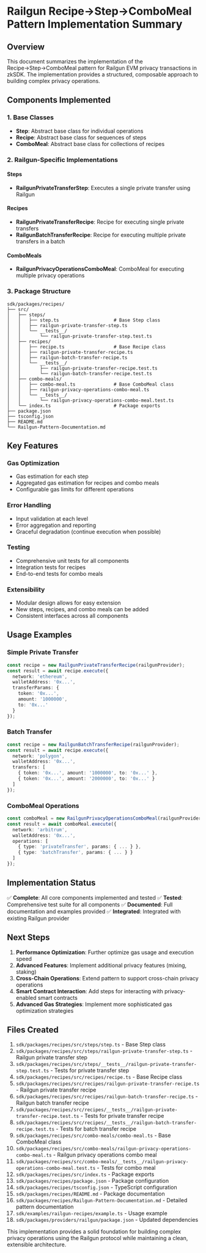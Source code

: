# Railgun Recipe→Step→ComboMeal Pattern Implementation Summary

## Overview

This document summarizes the implementation of the Recipe→Step→ComboMeal pattern for Railgun EVM privacy transactions in zkSDK. The implementation provides a structured, composable approach to building complex privacy operations.

## Components Implemented

### 1. Base Classes
- **Step**: Abstract base class for individual operations
- **Recipe**: Abstract base class for sequences of steps
- **ComboMeal**: Abstract base class for collections of recipes

### 2. Railgun-Specific Implementations

#### Steps
- **RailgunPrivateTransferStep**: Executes a single private transfer using Railgun

#### Recipes
- **RailgunPrivateTransferRecipe**: Recipe for executing single private transfers
- **RailgunBatchTransferRecipe**: Recipe for executing multiple private transfers in a batch

#### ComboMeals
- **RailgunPrivacyOperationsComboMeal**: ComboMeal for executing multiple privacy operations

### 3. Package Structure
```
sdk/packages/recipes/
├── src/
│   ├── steps/
│   │   ├── step.ts                    # Base Step class
│   │   ├── railgun-private-transfer-step.ts
│   │   └── __tests__/
│   │       └── railgun-private-transfer-step.test.ts
│   ├── recipes/
│   │   ├── recipe.ts                  # Base Recipe class
│   │   ├── railgun-private-transfer-recipe.ts
│   │   ├── railgun-batch-transfer-recipe.ts
│   │   └── __tests__/
│   │       ├── railgun-private-transfer-recipe.test.ts
│   │       └── railgun-batch-transfer-recipe.test.ts
│   ├── combo-meals/
│   │   ├── combo-meal.ts              # Base ComboMeal class
│   │   ├── railgun-privacy-operations-combo-meal.ts
│   │   └── __tests__/
│   │       └── railgun-privacy-operations-combo-meal.test.ts
│   └── index.ts                       # Package exports
├── package.json
├── tsconfig.json
├── README.md
└── Railgun-Pattern-Documentation.md
```

## Key Features

### Gas Optimization
- Gas estimation for each step
- Aggregated gas estimation for recipes and combo meals
- Configurable gas limits for different operations

### Error Handling
- Input validation at each level
- Error aggregation and reporting
- Graceful degradation (continue execution when possible)

### Testing
- Comprehensive unit tests for all components
- Integration tests for recipes
- End-to-end tests for combo meals

### Extensibility
- Modular design allows for easy extension
- New steps, recipes, and combo meals can be added
- Consistent interfaces across all components

## Usage Examples

### Simple Private Transfer
```typescript
const recipe = new RailgunPrivateTransferRecipe(railgunProvider);
const result = await recipe.execute({
  network: 'ethereum',
  walletAddress: '0x...',
  transferParams: {
    token: '0x...',
    amount: '1000000',
    to: '0x...'
  }
});
```

### Batch Transfer
```typescript
const recipe = new RailgunBatchTransferRecipe(railgunProvider);
const result = await recipe.execute({
  network: 'polygon',
  walletAddress: '0x...',
  transfers: [
    { token: '0x...', amount: '1000000', to: '0x...' },
    { token: '0x...', amount: '2000000', to: '0x...' }
  ]
});
```

### ComboMeal Operations
```typescript
const comboMeal = new RailgunPrivacyOperationsComboMeal(railgunProvider);
const result = await comboMeal.execute({
  network: 'arbitrum',
  walletAddress: '0x...',
  operations: [
    { type: 'privateTransfer', params: { ... } },
    { type: 'batchTransfer', params: { ... } }
  ]
});
```

## Implementation Status

✅ **Complete**: All core components implemented and tested
✅ **Tested**: Comprehensive test suite for all components
✅ **Documented**: Full documentation and examples provided
✅ **Integrated**: Integrated with existing Railgun provider

## Next Steps

1. **Performance Optimization**: Further optimize gas usage and execution speed
2. **Advanced Features**: Implement additional privacy features (mixing, staking)
3. **Cross-Chain Operations**: Extend pattern to support cross-chain privacy operations
4. **Smart Contract Interaction**: Add steps for interacting with privacy-enabled smart contracts
5. **Advanced Gas Strategies**: Implement more sophisticated gas optimization strategies

## Files Created

1. `sdk/packages/recipes/src/steps/step.ts` - Base Step class
2. `sdk/packages/recipes/src/steps/railgun-private-transfer-step.ts` - Railgun private transfer step
3. `sdk/packages/recipes/src/steps/__tests__/railgun-private-transfer-step.test.ts` - Tests for private transfer step
4. `sdk/packages/recipes/src/recipes/recipe.ts` - Base Recipe class
5. `sdk/packages/recipes/src/recipes/railgun-private-transfer-recipe.ts` - Railgun private transfer recipe
6. `sdk/packages/recipes/src/recipes/railgun-batch-transfer-recipe.ts` - Railgun batch transfer recipe
7. `sdk/packages/recipes/src/recipes/__tests__/railgun-private-transfer-recipe.test.ts` - Tests for private transfer recipe
8. `sdk/packages/recipes/src/recipes/__tests__/railgun-batch-transfer-recipe.test.ts` - Tests for batch transfer recipe
9. `sdk/packages/recipes/src/combo-meals/combo-meal.ts` - Base ComboMeal class
10. `sdk/packages/recipes/src/combo-meals/railgun-privacy-operations-combo-meal.ts` - Railgun privacy operations combo meal
11. `sdk/packages/recipes/src/combo-meals/__tests__/railgun-privacy-operations-combo-meal.test.ts` - Tests for combo meal
12. `sdk/packages/recipes/src/index.ts` - Package exports
13. `sdk/packages/recipes/package.json` - Package configuration
14. `sdk/packages/recipes/tsconfig.json` - TypeScript configuration
15. `sdk/packages/recipes/README.md` - Package documentation
16. `sdk/packages/recipes/Railgun-Pattern-Documentation.md` - Detailed pattern documentation
17. `sdk/examples/railgun-recipes/example.ts` - Usage example
18. `sdk/packages/providers/railgun/package.json` - Updated dependencies

This implementation provides a solid foundation for building complex privacy operations using the Railgun protocol while maintaining a clean, extensible architecture.
